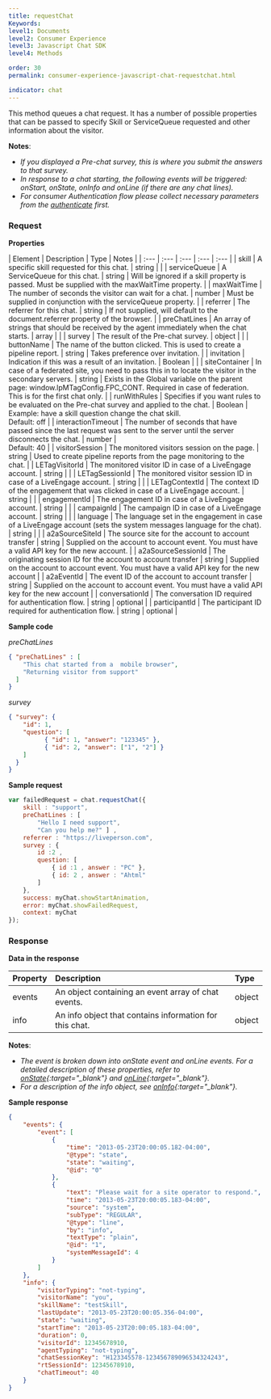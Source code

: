 ```yaml
---
title: requestChat
Keywords:
level1: Documents
level2: Consumer Experience
level3: Javascript Chat SDK
level4: Methods

order: 30
permalink: consumer-experience-javascript-chat-requestchat.html

indicator: chat
---
```


This method queues a chat request. It has a number of possible properties that can be passed to specify Skill or ServiceQueue requested and other information about the visitor.

**Notes**:

- *If you displayed a Pre-chat survey, this is where you submit the answers to that survey.*
- *In response to a chat starting, the following events will be triggered: onStart, onState, onInfo and onLine (if there are any chat lines).*
- *For consumer Authentication flow please collect necessary parameters from the [authenticate](consumer-experience-javascript-chat-authenticate.html) first.*

### Request

**Properties**

| Element | Description | Type | Notes |
| :--- | :--- | :--- | :--- | :--- |
| skill |   A specific skill requested for this chat. | string | |
| serviceQueue | A ServiceQueue for this chat. | string | Will be ignored if a skill property is passed. Must be supplied with the maxWaitTime property. |
| maxWaitTime   | The number of seconds the visitor can wait for a chat. | number | Must be supplied in conjunction with the serviceQueue property. |
| referrer  | The referrer for this chat. | string | If not supplied, will default to the document.referrer property of the browser. |
| preChatLines  | An array of strings that should be received by the agent immediately when the chat starts. | array |  |
| survey |  The result of the Pre-chat survey. | object | |
| buttonName    | The name of the button clicked. This is used to create a pipeline report. | string | Takes preference over invitation. |
| invitation    | Indication if this was a result of an invitation. | Boolean   |  |
| siteContainer | In case of a federated site, you need to pass this in to locate the visitor in the secondary servers. | string | Exists in the Global variable on the parent page: window.lpMTagConfig.FPC_CONT. Required in case of federation. This is for the first chat only. |
| runWithRules  | Specifies if you want rules to be evaluated on the Pre-chat survey and applied to the chat. | Boolean | Example: have a skill question change the chat skill. <br> Default: off |
| interactionTimeout	| The number of seconds that have passed since the last request was sent to the server until the server disconnects the chat. | number | <br> Default: 40 |
| visitorSession | The monitored visitors session on the page. | string | Used to create pipeline reports from the page monitoring to the chat. |
| LETagVisitorId |   The monitored visitor ID in case of a LiveEngage account. | string |    |
| LETagSessionId | The monitored visitor session ID in case of a LiveEngage account. | string | |
| LETagContextId | The context ID of the engagement that was clicked in case of a LiveEngage account. | string   | |
| engagementId  | The engagement ID in case of a LiveEngage account. | string   | |
| campaignId    | The campaign ID in case of a LiveEngage account. | string | |
| language  | The language set in the engagement in case of a LiveEngage account (sets the system messages language for the chat). | string | |
| a2aSourceSiteId   | The source site for the account to account transfer | string  | Supplied on the account to account event. You must have a valid API key for the new account. |
| a2aSourceSessionId | The originating session ID for the account to account transfer | string | Supplied on the account to account event. You must have a valid API key for the new account |
| a2aEventId | The event ID of the account to account transfer | string | Supplied on the account to account event. You must have a valid API key for the new account |
| conversationId | The conversation ID required for authentication flow. | string | optional |
| participantId | The participant ID required for authentication flow. | string | optional |

**Sample code**

*preChatLines*

```json
{ "preChatLines" : [
    "This chat started from a  mobile browser",
    "Returning visitor from support"
  ]
}
```

*survey*

```json
{ "survey": {
    "id": 1,
    "question": [
          { "id": 1, "answer": "123345" },
          { "id": 2, "answer": ["1", "2"] }
    ]
  }
}
```

**Sample request**

```javascript
var failedRequest = chat.requestChat({
    skill : "support",
    preChatLines : [
        "Hello I need support",
        "Can you help me?" ] ,
    referrer : "https://liveperson.com",
    survey : {
        id :2 ,
        question: [
            { id :1 , answer : "PC" },
            { id: 2 , answer : "Ahtml"
        ]
    },
    success: myChat.showStartAnimation,
    error: myChat.showFailedRequest,
    context: myChat
});
```

### Response

**Data in the response**

| Property  | Description | Type |
| :--- | :--- | :--- |
| events    | An object containing an event array of chat events. | object |
| info  | An info object that contains information for this chat. | object |

**Notes**:

- *The event is broken down into onState event and onLine events. For a detailed description of these properties, refer to [onState](consumer-experience-javascript-chat-onstate.html){:target="_blank"} and [onLine](consumer-experience-javascript-chat-online.html){:target="_blank"}.*
- *For a description of the info object, see [onInfo](consumer-experience-javascript-chat-oninfo.html){:target="_blank"}.*

**Sample response**

```json
{
    "events": {
        "event": [
            {
                "time": "2013-05-23T20:00:05.182-04:00",
                "@type": "state",
                "state": "waiting",
                "@id": "0"
            },
            {
                "text": "Please wait for a site operator to respond.",
                "time": "2013-05-23T20:00:05.183-04:00",
                "source": "system",
                "subType": "REGULAR",
                "@type": "line",
                "by": "info",
                "textType": "plain",
                "@id": "1",
                "systemMessageId": 4
            }
        ]
    },
    "info": {
        "visitorTyping": "not-typing",
        "visitorName": "you",
        "skillName": "testSkill",
        "lastUpdate": "2013-05-23T20:00:05.356-04:00",
        "state": "waiting",
        "startTime": "2013-05-23T20:00:05.183-04:00",
        "duration": 0,
        "visitorId": 12345678910,
        "agentTyping": "not-typing",
        "chatSessionKey": "H123345578-123456789096534324243",
        "rtSessionId": 12345678910,
        "chatTimeout": 40
    }
}
```
